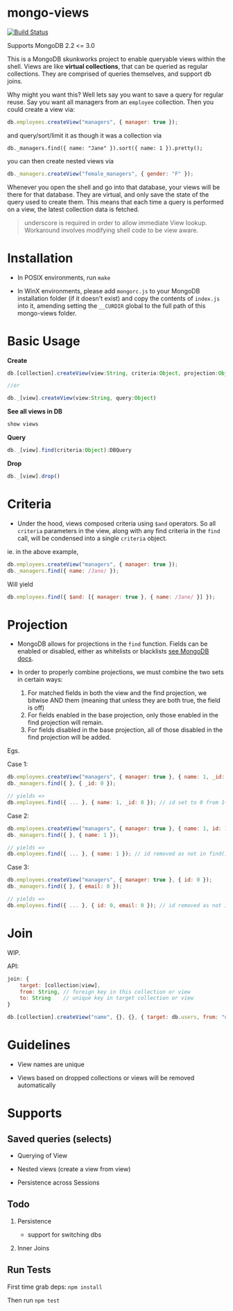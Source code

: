 # mongo-views

[![Build Status](https://travis-ci.org/justinjmoses/mongo-views.svg?branch=master)](https://travis-ci.org/justinjmoses/mongo-views)

Supports MongoDB 2.2 <= 3.0

This is a MongoDB skunkworks project to enable queryable views within the shell. Views are like **virtual collections**, that can be queried as regular collections. They are comprised of queries themselves, and support db joins.

Why might you want this? Well lets say you want to save a query for regular reuse. Say you want all managers from an `employee` collection. Then you could create a view via:

```javascript
db.employees.createView("managers", { manager: true });
```

and query/sort/limit it as though it was a collection via

```
db._managers.find({ name: "Jane" }).sort({ name: 1 }).pretty();
```

you can then create nested views via

```javascript
db._managers.createView("female_managers", { gender: "F" });
```

Whenever you open the shell and go into that database, your views will be there for that database. They are virtual, and only save the state of the query used to create them. This means that each time a query is performed on a view, the latest collection data is fetched.

> underscore is required in order to allow immediate View lookup. Workaround involves modifying shell code to be view aware.

Installation
====

* In POSIX environments, run `make`

* In WinX environments, please add `mongorc.js` to your MongoDB installation folder (if it doesn't exist) and copy the contents of `index.js` into it, amending setting the `__CURDIR` global to the full path of this mongo-views folder.

Basic Usage
=======

__Create__
```javascript
db.[collection].createView(view:String, criteria:Object, projection:Object, join:Object)

//or

db._[view].createView(view:String, query:Object)
```

__See all views in DB__
```javascript
show views
```

__Query__
```javascript
db._[view].find(criteria:Object):DBQuery
```

__Drop__
```javascript
db._[view].drop()
```

Criteria
========

* Under the hood, views composed criteria using `$and` operators. So all `criteria` parameters in the view, along with any find criteria in the `find` call, will be condensed into a single `criteria` object.

ie. in the above example,

```javascript
db.employees.createView("managers", { manager: true });
db._managers.find({ name: /Jane/ });
```

Will yield

```javascript
db.employees.find({ $and: [{ manager: true }, { name: /Jane/ }] });
```

Projection
==========

* MongoDB allows for projections in the `find` function. Fields can be enabled or disabled, either as whitelists or blacklists [see MongoDB docs](http://docs.mongodb.org/manual/tutorial/project-fields-from-query-results/#projection).

* In order to properly combine projections, we must combine the two sets in certain ways:
    1. For matched fields in both the view and the find projection, we bitwise AND them (meaning that unless they are both true, the field is off)
    2. For fields enabled in the base projection, only those enabled in the find projection will remain.
    3. For fields disabled in the base projection, all of those disabled in the find projection will be added.

Egs.

Case 1:

```javascript
db.employees.createView("managers", { manager: true }, { name: 1, _id: 1 });
db._managers.find({ }, { _id: 0 });

// yields =>
db.employees.find({ ... }, { name: 1, _id: 0 }); // id set to 0 from 1~0
```

Case 2:

```javascript
db.employees.createView("managers", { manager: true }, { name: 1, id: 1 });
db._managers.find({ }, { name: 1 });

// yields =>
db.employees.find({ ... }, { name: 1 }); // id removed as not in find() projection
```

Case 3:

```javascript
db.employees.createView("managers", { manager: true }, { id: 0 });
db._managers.find({ }, { email: 0 });

// yields =>
db.employees.find({ ... }, { id: 0, email: 0 }); // id removed as not in find() projection
```


Join
=====

WIP.

API:

```javascript
join: {
    target: [collection|view],
    from: String, // foreign key in this collection or view
    to: String    // unique key in target collection or view
}
```

```javascript
db.[collection].createView("name", {}, {}, { target: db.users, from: "userId", to: "id" })
```

Guidelines
========

* View names are unique

* Views based on dropped collections or views will be removed automatically


Supports
=======

Saved queries (selects)
-------------

* Querying of View

* Nested views (create a view from view)

* Persistence across Sessions


Todo
----

1. Persistence
    * support for switching dbs

1. Inner Joins


Run Tests
----

First time grab deps: `npm install`

Then run `npm test`

